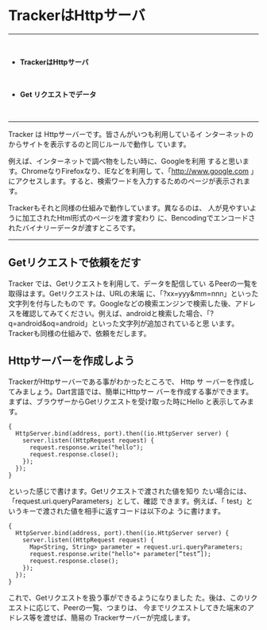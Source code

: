# TrackerはHttpサーバ
<hr>
<br>

* **TrackerはHttpサーバ**

<br>

* **Get リクエストでデータ**

<br>

<hr>

Tracker は Httpサーバーです。皆さんがいつも利用しているイ
ンターネットのからサイトを表示するのと同じルールで動作し
ています。

例えば、インターネットで調べ物をしたい時に、Googleを利用
すると思います。ChromeなりFirefoxなり、IEなどを利用し
て、「http://www.google.com 」にアクセスします。すると、検索ワードを入力するためのページが表示されます。

Trackerもそれと同様の仕組みで動作しています。異なるのは、
人が見やすいように加工されたHtml形式のページを渡す変わり
に、Bencodingでエンコードされたバイナリーデータが渡すところです。

<hr style="page-break-before: always;">

## Getリクエストで依頼をだす

Tracker では、Getリクエストを利用して、データを配信してい
るPeerの一覧を取得はます。Getリクエストは、URLの末端
に、「?xx=yyy&mm=nnn」といった文字列を付与したもので
す。Googleなどの検索エンジンで検索した後、アドレスを確認してみてください。例えば、androidと検索した場合、「?
q=android&oq=android」といった文字列が追加されていると思
います。Trackerも同様の仕組みで、依頼をだします。

## Httpサーバーを作成しよう

TrackerがHttpサーバーである事がわかったところで、 Http サ
ーバーを作成してみましょう。Dart言語では、簡単にHttpサー
バーを作成する事ができます。
まずは、ブラウザーからGetリクエストを受け取った時にHello
と表示してみます。

```
{
  HttpServer.bind(address, port).then((io.HttpServer server) {
    server.listen((HttpRequest request) {
      request.response.write("hello");
      request.response.close();
    });
  });
}
```

といった感じで書けます。Getリクエストで渡された値を知り
たい場合には、「request.uri.queryParameters」として、確認
できます。例えば、「
test」というキーで渡された値を相手に返すコードは以下のよ
うに書けます。

```
{
  HttpServer.bind(address, port).then((io.HttpServer server) {
    server.listen((HttpRequest request) {
      Map<String, String> parameter = request.uri.queryParameters;
      request.response.write("hello"+ parameter[“test”]);
      request.response.close();
    });
  });
}
```

これで、Getリクエストを扱う事ができるようになりました
た。後は、このリクエストに応じて、Peerの一覧、つまりは、
今までリクエストしてきた端末のアドレス等を渡せば、簡易の
Trackerサーバーが完成します。


